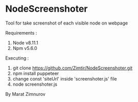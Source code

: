 # NodeScreenshoter
Tool for take screenshot of each visible node on webpage

Requirements :

1. Node v8.11.1
2. Npm v5.6.0

Executing :

1. git clone https://github.com/Zimtir/NodeScreenshoter.git
2. npm install puppeteer
3. change const 'siteUrl' inside 'screenshoter.js' file
4. node screenshoter.js


By Marat Zimnurov
